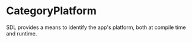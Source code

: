 
# CategoryPlatform

SDL provides a means to identify the app's platform, both at compile time
and runtime.
